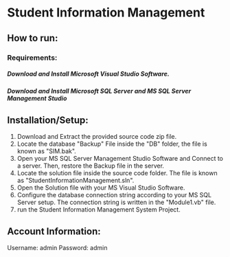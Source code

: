 # Student Information Management
## How to run:
### Requirements:
##### Download and Install Microsoft Visual Studio Software.
##### Download and Install Microsoft SQL Server and MS SQL Server Management Studio 

## Installation/Setup:
1. Download and Extract the provided source code zip file.
2. Locate the database "Backup" File inside the "DB" folder, the file is known as "SIM.bak".
3. Open your MS SQL Server Management Studio Software and Connect to a server. Then, restore the Backup file in the server.
4. Locate the solution file inside the source code folder. The file is known as "StudentInformationManagement.sln".
5. Open the Solution file with your MS Visual Studio Software.
6. Configure the database connection string according to your MS SQL Server setup. The connection string is written in the "Module1.vb" file.
7. run the Student Information Management System Project.

## Account Information:
Username: admin
Password: admin
